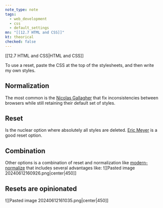 ```yaml
---
note_type: note
tags:
  - web_development
  - css
  - default_settings
mn: "[[12.7 HTML and CSS]]"
kt: theorical
checked: false
---
```

[[12.7 HTML and CSS|HTML and CSS]]

To use a reset, paste the CSS at the top of the stylesheets, and then write my own styles. 

## Normalization
The most common is the [Nicolas Gallagher](https://github.com/necolas/normalize.css) that fix inconsistencies between browsers while still retaining their default set of styles. 
## Reset
Is the nuclear option where absolutely all styles are deleted. [Eric Meyer](https://meyerweb.com/eric/tools/css/reset/) is a good reset option. 

## Combination
Other options is a combination of reset and normalization like [modern-normalize](https://github.com/sindresorhus/modern-normalize) that includes several advantages like:
![[Pasted image 20240612160926.png|center|450]]


## Resets are opinionated
![[Pasted image 20240612161035.png|center|450]]

